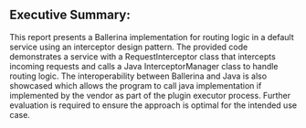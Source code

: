 ## Executive Summary:

This report presents a Ballerina implementation for routing logic in a default service using an interceptor design pattern. The provided code demonstrates a service with a RequestInterceptor class that intercepts incoming requests and calls a Java InterceptorManager class to handle routing logic. The interoperability between Ballerina and Java is also showcased which allows the program to call java implementation if implemented by the vendor as part of the plugin executor process. Further evaluation is required to ensure the approach is optimal for the intended use case.

